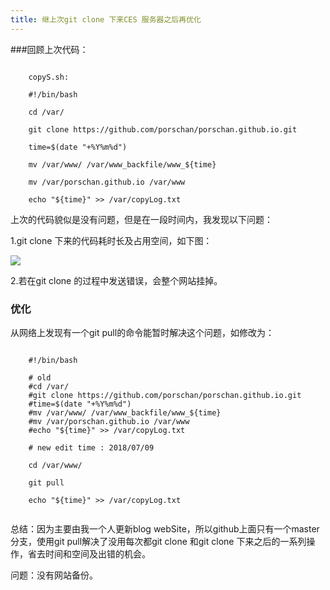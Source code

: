 ```yaml
---
title: 继上次git clone 下来CES 服务器之后再优化
---
```


###回顾上次代码：

```

	copyS.sh:

	#!/bin/bash
	
	cd /var/
	
	git clone https://github.com/porschan/porschan.github.io.git
	
	time=$(date "+%Y%m%d")
	
	mv /var/www/ /var/www_backfile/www_${time}
	
	mv /var/porschan.github.io /var/www
	
	echo "${time}" >> /var/copyLog.txt

```

上次的代码貌似是没有问题，但是在一段时间内，我发现以下问题：

1.git clone 下来的代码耗时长及占用空间，如下图：

![](../git_clone-CES/20180709095658.png)

2.若在git clone 的过程中发送错误，会整个网站挂掉。

### 优化

从网络上发现有一个git pull的命令能暂时解决这个问题，如修改为：

```

	#!/bin/bash

	# old	
	#cd /var/
	#git clone https://github.com/porschan/porschan.github.io.git
	#time=$(date "+%Y%m%d")
	#mv /var/www/ /var/www_backfile/www_${time}
	#mv /var/porschan.github.io /var/www
	#echo "${time}" >> /var/copyLog.txt
	
	# new edit time : 2018/07/09
	
	cd /var/www/
	
	git pull
	
	echo "${time}" >> /var/copyLog.txt


```

总结：因为主要由我一个人更新blog webSite，所以github上面只有一个master分支，使用git pull解决了没用每次都git clone 和git clone 下来之后的一系列操作，省去时间和空间及出错的机会。

问题：没有网站备份。